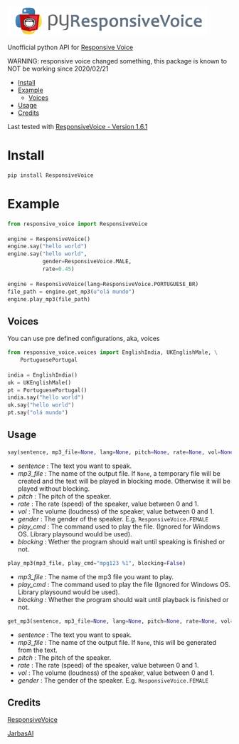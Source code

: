 ![](pyresponsive_voice.png)

Unofficial python API for [Responsive Voice](https://responsivevoice.org)

WARNING: responsive voice changed something, this package is known to NOT be working since 2020/02/21

  * [Install](#install)
  * [Example](#example)
    * [Voices](#voices)
  * [Usage](#usage)
  * [Credits](#credits)
  
Last tested with [ResponsiveVoice - Version 1.6.1](https://responsivevoice.org/change-log/)


# Install
```bash
pip install ResponsiveVoice
```
# Example

```python
from responsive_voice import ResponsiveVoice

engine = ResponsiveVoice()
engine.say("hello world")
engine.say("hello world",
           gender=ResponsiveVoice.MALE,
           rate=0.45)

engine = ResponsiveVoice(lang=ResponsiveVoice.PORTUGUESE_BR)
file_path = engine.get_mp3(u"olá mundo")
engine.play_mp3(file_path)
```
## Voices

You can use pre defined configurations, aka, voices

```python
from responsive_voice.voices import EnglishIndia, UKEnglishMale, \
    PortuguesePortugal

india = EnglishIndia()
uk = UKEnglishMale()
pt = PortuguesePortugal()
india.say("hello world")
uk.say("hello world")
pt.say("olá mundo")

```
## Usage
```python
say(sentence, mp3_file=None, lang=None, pitch=None, rate=None, vol=None, gender=None, play_cmd="mpg123 %1", blocking=True)
```
- *sentence* : The text you want to speak.
- *mp3_file* : The name of the output file. If `None`, a temporary file will be created and the text will be played in blocking mode. Otherwise it will be played without blocking.
- *pitch* : The pitch of the speaker.
- *rate* : The rate (speed) of the speaker, value between 0 and 1.
- *vol* : The volume (loudness) of the speaker, value between 0 and 1.
- *gender* : The gender of the speaker. E.g. `ResponsiveVoice.FEMALE`
- *play_cmd* : The command used to play the file.  (Ignored for Windows OS. Library playsound would be used).
- *blocking* : Wether the program should wait until speaking is finished or not.

```python
play_mp3(mp3_file, play_cmd="mpg123 %1", blocking=False)
```
- *mp3_file* : The name of the mp3 file you want to play.
- *play_cmd* : The command used to play the file (Ignored for Windows OS. Library playsound would be used).
- *blocking* : Whether the program should wait until playback is finished or not.

```python
get_mp3(sentence, mp3_file=None, lang=None, pitch=None, rate=None, vol=None, gender=None)
```
- *sentence* : The text you want to speak.
- *mp3_file* : The name of the output file. If `None`, this will be generated from the text.
- *pitch* : The pitch of the speaker.
- *rate* : The rate (speed) of the speaker, value between 0 and 1.
- *vol* : The volume (loudness) of the speaker, value between 0 and 1.
- *gender* : The gender of the speaker. E.g. `ResponsiveVoice.FEMALE`


## Credits

[ResponsiveVoice](https://responsivevoice.org/)

[JarbasAI](https://jarbasal.github.io)
